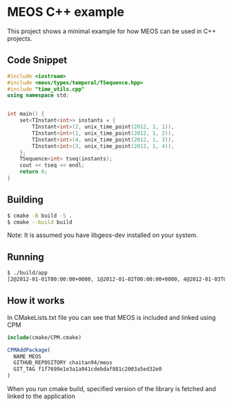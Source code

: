 # MEOS C++ example

This project shows a minimal example for how MEOS can be used in C++ projects.

## Code Snippet

```cpp
#include <iostream>
#include <meos/types/temporal/TSequence.hpp>
#include "time_utils.cpp"
using namespace std;


int main() {
    set<TInstant<int>> instants = {
        TInstant<int>(2, unix_time_point(2012, 1, 1)),
        TInstant<int>(1, unix_time_point(2012, 1, 2)),
        TInstant<int>(4, unix_time_point(2012, 1, 3)),
        TInstant<int>(3, unix_time_point(2012, 1, 4)),
    };
    TSequence<int> tseq(instants);
    cout << tseq << endl;
    return 0;
}
```

## Building

```sh
$ cmake -B build -S .
$ cmake --build build
```

Note: It is assumed you have libgeos-dev installed on your system.

## Running

```sh
$ ./build/app
[2@2012-01-01T00:00:00+0000, 1@2012-01-02T00:00:00+0000, 4@2012-01-03T00:00:00+0000, 3@2012-01-04T00:00:00+0000)
```

## How it works

In CMakeLists.txt file you can see that MEOS is included and linked using CPM

```cmake
include(cmake/CPM.cmake)

CPMAddPackage(
  NAME MEOS
  GITHUB_REPOSITORY chaitan94/meos
  GIT_TAG f1f7699e1e3a1a941cdebdaf881c2003a5ed32e0
)
```

When you run cmake build, specified version of the library is fetched and linked to the application
